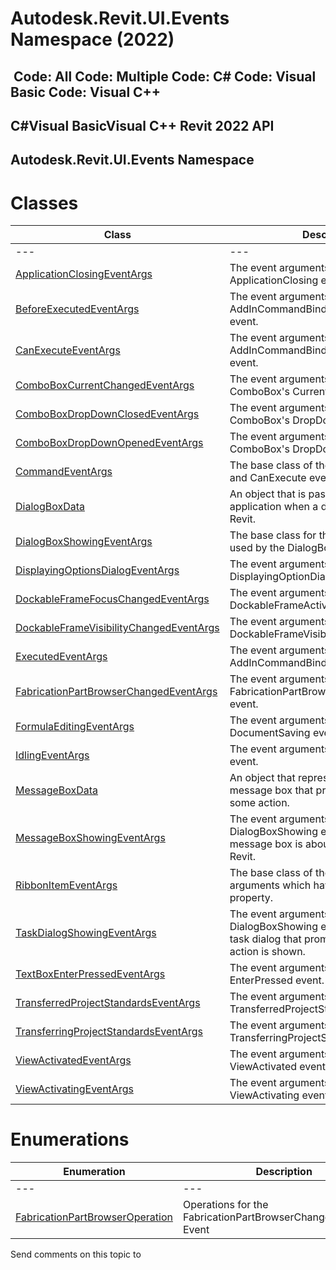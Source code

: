 # Autodesk.Revit.UI.Events Namespace (2022)

﻿
 Code: All Code: Multiple Code: C# Code: Visual Basic Code: Visual C++   
---  
C#Visual BasicVisual C++
Revit 2022 API  
---  
Autodesk.Revit.UI.Events Namespace  
---  
# Classes
| Class | Description |
| --- | --- |
| --- | --- | --- |
| [ApplicationClosingEventArgs](24e97531-4f9d-495f-a87e-3de452ab452c.md "ApplicationClosingEventArgs Class") | The event arguments used by the ApplicationClosing event. |
| [BeforeExecutedEventArgs](fa2b2985-1b98-420c-556a-3888b7929a5a.md "BeforeExecutedEventArgs Class") | The event arguments used by AddInCommandBinding's BeforeExecuted event. |
| [CanExecuteEventArgs](077b9ce9-f06b-8522-3967-746be8776f3a.md "CanExecuteEventArgs Class") | The event arguments used by AddInCommandBinding's CanExecute event. |
| [ComboBoxCurrentChangedEventArgs](682bcbf4-9367-5b9d-0fcf-1a57885f3e65.md "ComboBoxCurrentChangedEventArgs Class") | The event arguments used by ComboBox's CurrentChanged event. |
| [ComboBoxDropDownClosedEventArgs](e2bf5805-fb7c-5285-3c22-08534cfce159.md "ComboBoxDropDownClosedEventArgs Class") | The event arguments used by ComboBox's DropDownClosed event. |
| [ComboBoxDropDownOpenedEventArgs](2e97a182-2f96-bc29-ac2b-529f8938043c.md "ComboBoxDropDownOpenedEventArgs Class") | The event arguments used by ComboBox's DropDownOpened event. |
| [CommandEventArgs](c3d77fea-4752-aade-9e0b-95cc79461aa6.md "CommandEventArgs Class") | The base class of the command Executed and CanExecute event arguments. |
| [DialogBoxData](41f22b16-a68b-8c19-53f6-de079feb756c.md "DialogBoxData Class") | An object that is passed to your application when a dialog is displayed in Revit. |
| [DialogBoxShowingEventArgs](8b6b969f-45d2-5b90-ca6d-593348ddf8d4.md "DialogBoxShowingEventArgs Class") | The base class for the event arguments used by the DialogBoxShowing event. |
| [DisplayingOptionsDialogEventArgs](b803dfe4-f87c-ec59-a04c-89900c74bd10.md "DisplayingOptionsDialogEventArgs Class") | The event arguments used by DisplayingOptionDialog event. |
| [DockableFrameFocusChangedEventArgs](1aa44a28-c45d-d77b-ced8-3b5cd5e582f3.md "DockableFrameFocusChangedEventArgs Class") | The event arguments used by the DockableFrameActivatedChanged event. |
| [DockableFrameVisibilityChangedEventArgs](bc6bbc27-ed14-c79d-9e00-5c43b9cf978c.md "DockableFrameVisibilityChangedEventArgs Class") | The event arguments used by the DockableFrameVisibilityChanged event. |
| [ExecutedEventArgs](701d2fb4-1402-e2f7-6e09-d4cb955ee7da.md "ExecutedEventArgs Class") | The event arguments used by AddInCommandBinding's Executed event. |
| [FabricationPartBrowserChangedEventArgs](2af49738-a0c3-0e9b-f344-0f39d15dbd49.md "FabricationPartBrowserChangedEventArgs Class") | The event arguments used by the FabricationPartBrowserChangedEventArgs event. |
| [FormulaEditingEventArgs](67ae7e0e-00ff-4575-c39f-6b782e017f86.md "FormulaEditingEventArgs Class") | The event arguments used by the DocumentSaving event. |
| [IdlingEventArgs](92e2300b-b4b1-af35-221a-cfbeb22c8705.md "IdlingEventArgs Class") | The event arguments used by the Idling event. |
| [MessageBoxData](787ef878-c3be-555d-b91f-19089352c4dd.md "MessageBoxData Class") | An object that represents a simple message box that prompts the user for some action. |
| [MessageBoxShowingEventArgs](aa1b432c-e9b9-b528-aa3b-60514aaea2a3.md "MessageBoxShowingEventArgs Class") | The event arguments used by the DialogBoxShowing event when a Windows message box is about to be displayed in Revit. |
| [RibbonItemEventArgs](d20e0334-3b7a-35ed-bbcb-5e6807f46f84.md "RibbonItemEventArgs Class") | The base class of the RibbonItem event arguments which have UIApplication property. |
| [TaskDialogShowingEventArgs](96cc0900-708b-5a2c-8d07-b2596ec20700.md "TaskDialogShowingEventArgs Class") | The event arguments used by the DialogBoxShowing event when a Revit task dialog that prompts the user for some action is shown. |
| [TextBoxEnterPressedEventArgs](1e00abfd-8c82-f8ab-4231-6dca5f85af77.md "TextBoxEnterPressedEventArgs Class") | The event arguments used by TextBox's EnterPressed event. |
| [TransferredProjectStandardsEventArgs](e7e40805-bd07-4e96-ab10-0ed0fe6b3bfc.md "TransferredProjectStandardsEventArgs Class") | The event arguments used by the TransferredProjectStandards event. |
| [TransferringProjectStandardsEventArgs](ffc4e960-25e8-9edb-f660-d328c57e65d0.md "TransferringProjectStandardsEventArgs Class") | The event arguments used by the TransferringProjectStandards event. |
| [ViewActivatedEventArgs](3c54cedc-bdbd-fb2c-2250-cb7387a5c3d4.md "ViewActivatedEventArgs Class") | The event arguments used by the ViewActivated event. |
| [ViewActivatingEventArgs](3b279e84-422c-ddc4-44df-fa5498124b14.md "ViewActivatingEventArgs Class") | The event arguments used by the ViewActivating event. |

# Enumerations
| Enumeration | Description |
| --- | --- |
| --- | --- | --- |
| [FabricationPartBrowserOperation](2e6ebb20-ac7c-2e91-28f7-0e232a983cc8.md "FabricationPartBrowserOperation Enumeration") | Operations for the FabricationPartBrowserChangedEventArgs Event |

Send comments on this topic to 